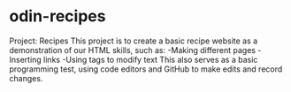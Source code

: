 # odin-recipes
Project: Recipes
This project is to create a basic recipe website as a demonstration of our HTML skills, such as:
-Making different pages
-Inserting links
-Using tags to modify text
This also serves as a basic programming test, using code editors and GitHub to make edits and record changes.